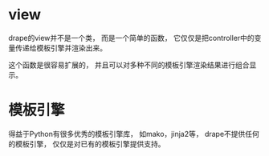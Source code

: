 # view
drape的view并不是一个类，
而是一个简单的函数，
它仅仅是把controller中的变量传递给模板引擎并渲染出来。

这个函数是很容易扩展的，
并且可以对多种不同的模板引擎渲染结果进行组合显示。

# 模板引擎
得益于Python有很多优秀的模板引擎库，
如mako，jinja2等，
drape不提供任何的模板引擎，
仅仅是对已有的模板引擎提供支持。
